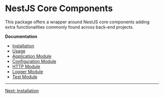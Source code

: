 # NestJS Core Components

This package offers a wrapper around NestJS core components adding extra functionalities commonly found across back-end projects.

**Documentation**

* [Installation](docs/installation.md)
* [Usage](docs/installation.md)
* [Application Module](docs/app.module.md)
* [Configuration Module](docs/config.module.md)
* [HTTP Module](docs/http.module.md)
* [Logger Module](docs/logger.module.md)
* [Test Module](docs/test.module.md)

---

[Next: Installation](docs/installation.md)

